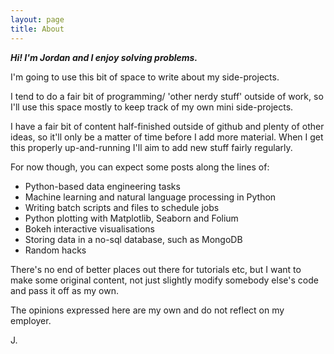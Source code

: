 ```yaml
---
layout: page
title: About
---
```


<b><i>Hi! I'm Jordan and I enjoy solving problems.</i></b>

I'm going to use this bit of space to write about my side-projects.

I tend to do a fair bit of programming/ 'other nerdy stuff' outside of
work, so I'll use this space mostly to keep track of my own mini
side-projects.

I have a fair bit of content half-finished outside of github and plenty
of other ideas, so it'll only be a matter of time before I add more
material.
When I get this properly up-and-running I'll aim to add new stuff fairly
regularly.

For now though, you can expect some posts along the lines of:

- Python-based data engineering tasks
- Machine learning and natural language processing in Python
- Writing batch scripts and files to schedule jobs
- Python plotting with Matplotlib, Seaborn and Folium
- Bokeh interactive visualisations
- Storing data in a no-sql database, such as MongoDB
- Random hacks

There's no end of better places out there for tutorials etc, but I want
to make some original content, not just slightly modify somebody else's
code and pass it off as my own.

The opinions expressed here are my own and do not reflect on my
employer.

J.